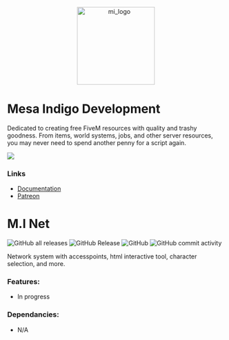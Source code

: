 <p align="center"> <a> <img width="180" src="https://github.com/user-attachments/assets/562e09eb-b427-408a-a231-751c3983db0c" alt="mi_logo"> </a> </p>

# Mesa Indigo Development
Dedicated to creating free FiveM resources with quality and trashy goodness. From items, world systems, jobs, and other server resources, you may never need to spend another penny for a script again.

<a href="https://discord.gg/EtgZsVBtYB">
  <img src="https://invite.casperiv.dev?inviteCode=EtgZsVBtYB&locale=en" />
</a>

### Links
- [Documentation](https://mesa-indigo.gitbook.io/midevelopment/standalone-resources/m.i.-items)
- [Patreon](https://www.patreon.com/Agimir)


# M.I Net
![GitHub all releases](https://img.shields.io/github/downloads/Mesa-Indigo/mi_net/total)
![GitHub Release](https://img.shields.io/github/v/release/Mesa-Indigo/mi_net?color=%238000FF)
![GitHub](https://img.shields.io/github/license/Mesa-Indigo/mi_net)
![GitHub commit activity](https://img.shields.io/github/commit-activity/t/Mesa-Indigo/mi_net?color=%23FF9A00)

Network system with accesspoints, html interactive tool, character selection, and more.

### Features:
- In progress

### Dependancies:
- N/A
